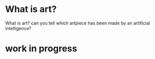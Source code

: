 # What is art?
What is art? can you tell which artpiece has been made by an artificial intelligence?

# work in progress #
